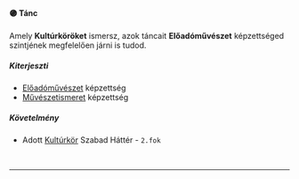 #### 🟣 Tánc

Amely **Kultúrköröket** ismersz, azok táncait **Előadóművészet** képzettséged szintjének megfelelően járni is tudod.
##### Kiterjeszti
- [Előadóművészet](../kepzettsegek/eloadomuveszet.md) képzettség
- [Művészetismeret](../kepzettsegek/muveszetismeret.md) képzettség

##### Követelmény
- Adott [Kultúrkör](kulturkor.md) Szabad Háttér - `2.fok`

<br />

---

